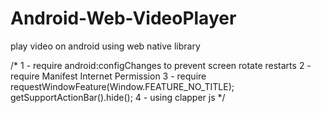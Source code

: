 # Android-Web-VideoPlayer
play video on android using web native library

/*
        1 - require android:configChanges to prevent screen rotate restarts
        2 - require Manifest Internet Permission
        3 - require requestWindowFeature(Window.FEATURE_NO_TITLE); getSupportActionBar().hide();
        4 - using clapper js
*/
